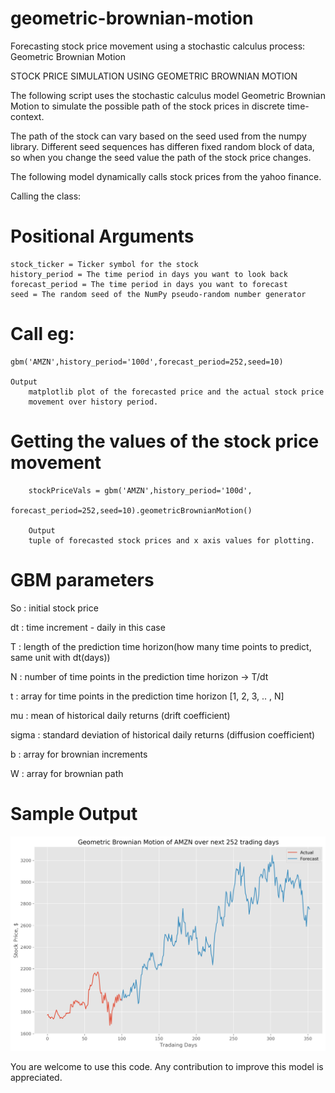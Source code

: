 # geometric-brownian-motion
Forecasting stock price movement using a stochastic calculus process: Geometric Brownian Motion

STOCK PRICE SIMULATION USING GEOMETRIC BROWNIAN MOTION

The following script uses the stochastic calculus model Geometric Brownian
Motion to simulate the possible path of the stock prices in discrete
time-context.

The path of the stock can vary based on the seed used from the numpy library.
Different seed sequences has differen fixed random block of data, so when you 
change the seed value the path of the stock price changes.

The following model dynamically calls stock prices from the yahoo finance.

Calling the class:

# Positional Arguments
    stock_ticker = Ticker symbol for the stock
    history_period = The time period in days you want to look back
    forecast_period = The time period in days you want to forecast
    seed = The random seed of the NumPy pseudo-random number generator

# Call eg:
    gbm('AMZN',history_period='100d',forecast_period=252,seed=10)

    Output
        matplotlib plot of the forecasted price and the actual stock price
        movement over history period.

# Getting the values of the stock price movement
        stockPriceVals = gbm('AMZN',history_period='100d',
                        forecast_period=252,seed=10).geometricBrownianMotion()

        Output
        tuple of forecasted stock prices and x axis values for plotting.
    
    
# GBM parameters

 So    :   initial stock price
 
 dt    :   time increment - daily in this case
 
 T     :   length of the prediction time horizon(how many time points to predict, same unit with dt(days))
 
 N     :   number of time points in the prediction time horizon -> T/dt
 
 t     :   array for time points in the prediction time horizon [1, 2, 3, .. , N]
 
 mu    :   mean of historical daily returns (drift coefficient)
 
 sigma :   standard deviation of historical daily returns (diffusion coefficient)
 
 b     :   array for brownian increments
 
 W     :   array for brownian path
 
 # Sample Output
 ![GBM Plot](/Sample_output3.png)
 

You are welcome to use this code. Any contribution to improve this model is appreciated.
